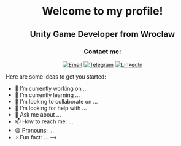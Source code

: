 # <p align="center">Welcome to my profile!</p>

## <p align="center">Unity Game Developer from Wroclaw</p>

### <p align="center">Contact me:</p>

<div align="center">

  [![Email](https://img.shields.io/badge/Email-Contact%20Me-red)](mailto:ваша_электронная_почта@example.com)
  [![Telegram](https://img.shields.io/badge/Telegram-Chat-blue)](https://t.me/ваш_логин_Telegram)
  [![LinkedIn](https://img.shields.io/badge/LinkedIn-Profile-blue)](ссылка_на_ваш_профиль_LinkedIn)

</div>




Here are some ideas to get you started:

- 🔭 I’m currently working on ...
- 🌱 I’m currently learning ...
- 👯 I’m looking to collaborate on ...
- 🤔 I’m looking for help with ...
- 💬 Ask me about ...
- 📫 How to reach me: ...
- 😄 Pronouns: ...
- ⚡ Fun fact: ...
-->
